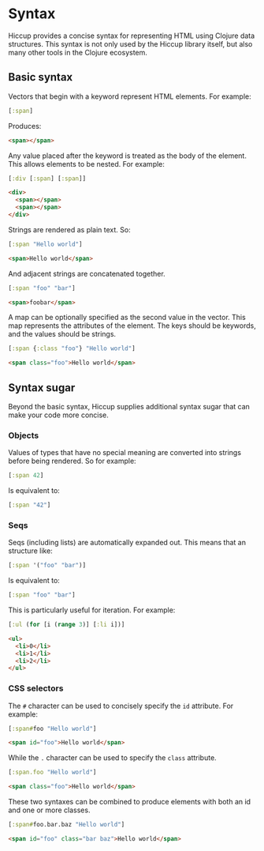 # Syntax

Hiccup provides a concise syntax for representing HTML using Clojure
data structures. This syntax is not only used by the Hiccup library
itself, but also many other tools in the Clojure ecosystem.


## Basic syntax

Vectors that begin with a keyword represent HTML elements. For
example:

```clojure
[:span]
```

Produces:

```html
<span></span>
```

Any value placed after the keyword is treated as the body of the
element. This allows elements to be nested. For example:

```clojure
[:div [:span] [:span]]
```

```html
<div>
  <span></span>
  <span></span>
</div>
```

Strings are rendered as plain text. So:

```clojure
[:span "Hello world"]
```

```html
<span>Hello world</span>
```

And adjacent strings are concatenated together.

```clojure
[:span "foo" "bar"]
```

```html
<span>foobar</span>
```

A map can be optionally specified as the second value in the
vector. This map represents the attributes of the element. The keys
should be keywords, and the values should be strings.

```clojure
[:span {:class "foo"} "Hello world"]
```

```html
<span class="foo">Hello world</span>
```

## Syntax sugar

Beyond the basic syntax, Hiccup supplies additional syntax sugar that
can make your code more concise.

### Objects

Values of types that have no special meaning are converted into
strings before being rendered. So for example:

```clojure
[:span 42]
```

Is equivalent to:

```clojure
[:span "42"]
```

### Seqs

Seqs (including lists) are automatically expanded out. This means that
an structure like:

```clojure
[:span '("foo" "bar")]
```

Is equivalent to:

```clojure
[:span "foo" "bar"]
```

This is particularly useful for iteration. For example:

```clojure
[:ul (for [i (range 3)] [:li i])]
```

```html
<ul>
  <li>0</li>
  <li>1</li>
  <li>2</li>
</ul>
```

### CSS selectors

The `#` character can be used to concisely specify the `id`
attribute. For example:

```clojure
[:span#foo "Hello world"]
```

```html
<span id="foo">Hello world</span>
```

While the `.` character can be used to specify the `class` attribute.

```clojure
[:span.foo "Hello world"]
```

```html
<span class="foo">Hello world</span>
```

These two syntaxes can be combined to produce elements with both an id
and one or more classes.

```clojure
[:span#foo.bar.baz "Hello world"]
```

```html
<span id="foo" class="bar baz">Hello world</span>
```
